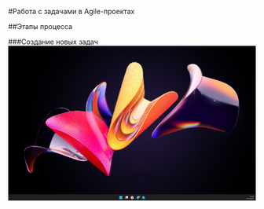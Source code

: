 #Работа с задачами в Agile-проектах


##Этапы процесса


###Создание новых задач
![Иллюстрация к проекту](https://github.com/flln23/TopLogWMS-documentation/blob/main/Работа%20с%20задачами/desk.jpg)